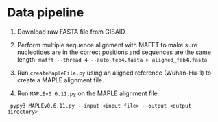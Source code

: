 # Data pipeline

1. Download raw FASTA file from GISAID

2. Perform multiple sequence alignment with MAFFT to make sure nucleotides are in the correct positions and sequences are the same length:
   `mafft --thread 4 --auto feb4.fasta > aligned_feb4.fasta`

3. Run `createMapleFile.py` using an aligned reference (Wuhan-Hu-1) to create a MAPLE alignment file.

4. Run `MAPLEv0.6.11.py` on the MAPLE alignment file:

` pypy3 MAPLEv0.6.11.py --input <input file> --output <output directory>`
